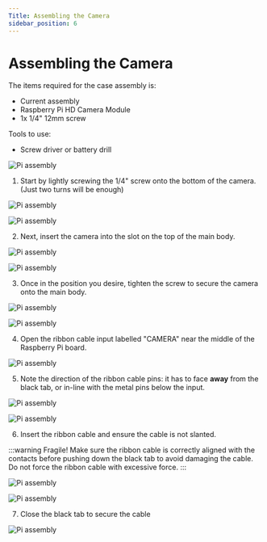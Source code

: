 ```yaml
---
Title: Assembling the Camera
sidebar_position: 6
---
```


# Assembling the Camera

The items required for the case assembly is:

- Current assembly
- Raspberry Pi HD Camera Module
- 1x 1/4" 12mm screw

Tools to use:

- Screw driver or battery drill

![Pi assembly](../../static/img/assembly/cam1.png)

1. Start by lightly screwing the 1/4" screw onto the bottom of the camera. (Just two turns will be enough)

![Pi assembly](../../static/img/assembly/cam2.png)

![Pi assembly](../../static/img/assembly/cam3.png)

2. Next, insert the camera into the slot on the top of the main body.

![Pi assembly](../../static/img/assembly/cam4.png)

![Pi assembly](../../static/img/assembly/cam5.png)

3. Once in the position you desire, tighten the screw to secure the camera onto the main body.

![Pi assembly](../../static/img/assembly/cam6.png)

![Pi assembly](../../static/img/assembly/cam7.png)

4. Open the ribbon cable input labelled "CAMERA" near the middle of the Raspberry Pi board.

![Pi assembly](../../static/img/assembly/cam8.png)

5. Note the direction of the ribbon cable pins: it has to face **away** from the black tab, or in-line with the metal pins below the input.

![Pi assembly](../../static/img/assembly/cam9.png)

![Pi assembly](../../static/img/assembly/cam10.png)

6. Insert the ribbon cable and ensure the cable is not slanted.

:::warning Fragile!
Make sure the ribbon cable is correctly aligned with the contacts before pushing down the black tab to avoid damaging the cable. Do not force the ribbon cable with excessive force.
:::

![Pi assembly](../../static/img/assembly/cam11.png)

![Pi assembly](../../static/img/assembly/cam12.png)

7. Close the black tab to secure the cable

![Pi assembly](../../static/img/assembly/cam13.png)
